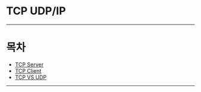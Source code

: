 # TCP UDP/IP

* * *
# 목차
* [TCP Server](https://github.com/sunkiyu/TCP-UDP-IP/blob/main/TCP-Server/Server.cpp)
* [TCP Client](https://github.com/sunkiyu/TCP-UDP-IP/blob/main/TCP-Client/Client.cpp)
* [TCP VS UDP](https://github.com/sunkiyu/TCP-UDP-IP/blob/main/TCP%20vs%20UDP/README.md)
* * *
